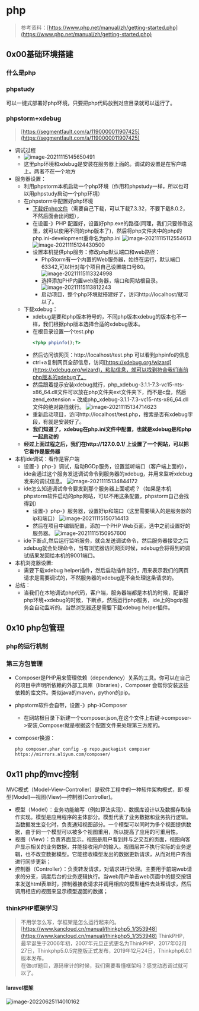 # php
> 参考资料：[https://www.php.net/manual/zh/getting-started.php](https://www.php.net/manual/zh/getting-started.php)
## 0x00基础环境搭建
### 什么是php
### phpstudy
可以一键式部署好php环境，只要把php代码放到对应目录就可以运行了。

### phpstorm+xdebug
> [https://segmentfault.com/a/1190000011907425](https://segmentfault.com/a/1190000011907425)  

- 调试过程
    - ![image-20211115145650491](php.assets/image-20211115145650491.png)
    - 这里php环境和xdebug是安装在服务器上面的。调试的设置是在客户端上。两者不在一个地方
- 服务器设置：
    - 利用phpstorm本机启动一个php环境（作用和phpstudy一样，所以也可以用phpstudy启动一个php环境）
    - 在phpstorm中配置好php环境
        - [下载好php文件](https://windows.php.net/download#php-7.3-ts-VC15-x64)（需要自己下载，可以下载7.3.32，不要下载8.0.2，不然后面会出问题），
        - 在设置-》PHP 配置好，设置好php.exe的路径(同理，我们只要修改这里，就可以使用不同的php版本了)，然后将php文件夹中的php的php.ini-development重命名为php.ini
            ![image-20211115112554613](php.assets/image-20211115112554613.png)
            ![image-20211115124430500](php.assets/image-20211115124430500.png)
        - 设置本机提供php服务：修改php默认端口和web路径：
            - PhpStorm有一个内置的Web服务器，始终在运行，默认端口63342,可以针对每个项目自己设置端口号80。
                ![image-20211115113324998](php.assets/image-20211115113324998.png)
            - 选择添加PHP内置web服务器，端口和网站根目录。
                ![image-20211115113812243](php.assets/image-20211115113812243.png)
            - 启动项目，整个php环境就搭建好了，访问http://localhost/就可以了。
    - 下载xdebug：
        - xdebug是要和php版本符号的，不同php版本xdebug的版本也不一样，我们根据php版本选择合适的xdebug版本。
        - 在根目录设置一个test.php
            ```php
            <?php phpinfo();?>
            ```
        - 然后访问该网页：http://localhost/test.php   可以看到phpinfo的信息
        - ctrl+a复制网页全部信息，访问[https://xdebug.org/wizard](https://xdebug.org/wizard)，粘贴信息，就可以找到符合我们当前php版本的xdebug了。
        - 然后跟着提示安装xdebug就行，php_xdebug-3.1.1-7.3-vc15-nts-x86_64.dll文件可以放在php文件夹ext文件夹下，而不是c盘，然后zend_extension = 改成php_xdebug-3.1.1-7.3-vc15-nts-x86_64.dll文件的绝对路径就行。
        ![image-20211115134714623](php.assets/image-20211115134714623.png)
        - 重新启动项目，访问http://localhost/test.php，搜索是否有xdebug字段，有就是安装好了。
        - **我们知道了，xdebug在php.ini文件中配置，也就是xdebug是和php一起启动的**
    - **经过上面过程之后，我们在http://127.0.0.1/ 上设置了一个网站，可以把它看作是服务器**
- 本机ide调试：看作是客户端
    - 设置-》php-》调试，启动BGDp服务，设置监听端口（客户端上面的），ide会通过这个服务发送调试命令到服务器的xdebug，并用来监听xdebug发来的调试信息。
        ![image-20211115134844172](php.assets/image-20211115134844172.png)
    - ide怎么知道调试命令要发到那个服务器上面呢呢？（如果是本机phpstorm软件启动的php网站，可以不用这条配置，phpstorm自己会找得到）
        - 设置-》php-》服务器，设置好ip和端口（这里需要填入的是服务器的ip和端口）
            ![image-20211115150714413](php.assets/image-20211115150714413.png)  
        - 然后在项目中编辑配置，添加一个PHP Web页面，选中之前设置好的服务器。
            ![image-20211115150957600](php.assets/image-20211115150957600.png)
    - ide下断点,然后运行监听服务，就会发送调试命令，然后服务器接受之后xdebug就会处理命令，当有浏览器访问网页时候，xdebug会将得到的调试结果发回给本机的9001端口。
- 本机浏览器设置:
    - 需要下载xdebug helper插件，然后启动插件就行，用来表示我们的网页请求是需要调试的，不然服务器的xdebug是不会处理这条请求的。
- 总结：
    - 当我们在本地调试php代码，客户端，服务器端都是本机的时候，配置好php环境+xdebug的时候，下断点，然后运行php服务，ide上的bgdp服务会自动监听的。当然浏览器还是需要下载xdebug helper插件。

## 0x10 php包管理
### php的运行机制
### 第三方包管理
- Composer是PHP用来管理依赖（dependency）关系的工具。你可以在自己的项目中声明所依赖的外部工具库（libraries），Composer 会帮你安装这些依赖的库文件。类似java的maven，python的pip。

- phpstorm软件会自带，设置-》php-》Composer
    - 在网站根目录下新建一个composer.json,在这个文件上右键->composer->安装,Composer就是根据这个配置文件来处理第三方库的。

- composer换源：

    ```shell
    php composer.phar config -g repo.packagist composer https://mirrors.aliyun.com/composer/
    ```
## 0x11 php的mvc控制
MVC模式（Model-View-Controller）是软件工程中的一种软件架构模式，即 模型(Model)—视图(View)—控制器(Controller)。
- 模型（Model）：业务功能编写（例如算法实现）、数据库设计以及数据存取操作实现。模型是应用程序的主体部分。模型代表了业务数据和业务执行逻辑。当数据发生变化时，负责通知视图部分。一个模型可以同时为多个视图提供数据，由于同一个模型可以被多个视图重用，所以提高了应用的可重用性。
- 视图（View）：负责界面显示。视图是用户看到并与之交互的页面，视图向客户显示相关的业务数据，并能接收用户的输入。视图层并不执行实际的业务逻辑，也不改变数据模型。它能接收模型发出的数据更新请求，从而对用户界面进行同步更新；
- 控制器（Controller）：负责转发请求，对请求进行处理。主要用于前端web请求的分支，调度后台的业务逻辑执行。当web用户单击web页面中的提交按钮来发送html表单时，控制器接收请求并调用相应的模型组件去处理请求，然后调用相应的视图来显示模型返回的数据；

### thinkPHP框架学习
> 不用学怎么写，学框架是怎么运行起来的。[https://www.kancloud.cn/manual/thinkphp5_1/353948](https://www.kancloud.cn/manual/thinkphp5_1/353948)
> ThinkPHP，最早诞生于2006年初，2007年元旦正式更名为ThinkPHP，2017年02月27日，Thinkphp5.0.5完整版正式发布，2019年12月24日，Thinkphp6.0.1版本发布。  
> 在做ctf题目，源码审计的时候，我们需要看懂框架吗？感觉动态调试就可以了。

#### laravel框架

![image-20220625114010162](php.assets/image-20220625114010162.png)







